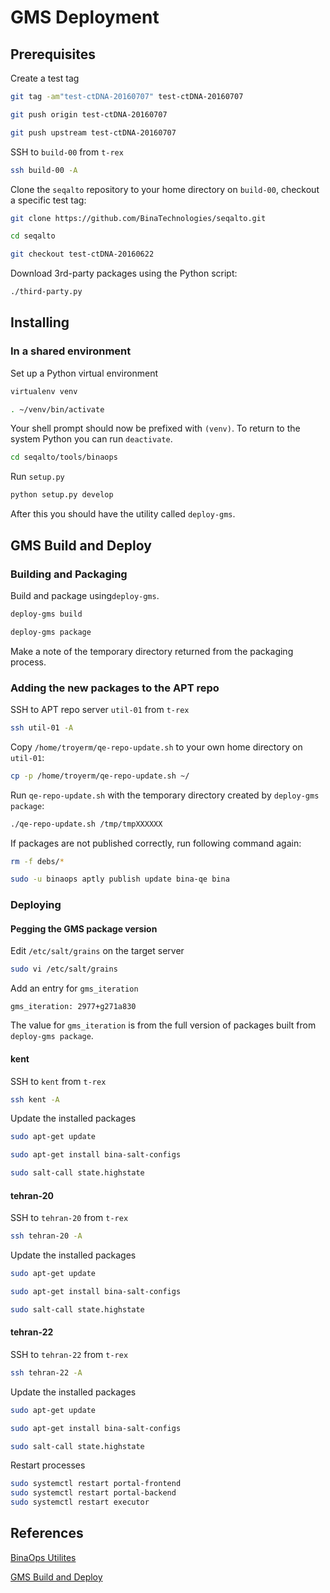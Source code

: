 # GMS Deployment

## Prerequisites

Create a test tag
```bash
git tag -am"test-ctDNA-20160707" test-ctDNA-20160707

git push origin test-ctDNA-20160707

git push upstream test-ctDNA-20160707
```

SSH to `build-00` from `t-rex`
```bash
ssh build-00 -A
```

Clone the `seqalto` repository to your home directory on `build-00`, checkout a specific test tag:
```bash
git clone https://github.com/BinaTechnologies/seqalto.git

cd seqalto

git checkout test-ctDNA-20160622
```

Download 3rd-party packages using the Python script:
```bash
./third-party.py
```

## Installing

### In a shared environment

Set up a Python virtual environment
```bash
virtualenv venv

. ~/venv/bin/activate
```
Your shell prompt should now be prefixed with `(venv)`.
To return to the system Python you can run `deactivate`.

```bash
cd seqalto/tools/binaops
```

Run `setup.py`

```bash
python setup.py develop
```
After this you should have the utility called `deploy-gms`.

## GMS Build and Deploy

### Building and Packaging

Build and package using`deploy-gms`.

```bash
deploy-gms build
```

```bash
deploy-gms package
```
Make a note of the temporary directory returned from the packaging process.

### Adding the new packages to the APT repo

SSH to APT repo server `util-01` from `t-rex`
```bash
ssh util-01 -A
```

Copy `/home/troyerm/qe-repo-update.sh` to your own home directory on `util-01`:
```bash
cp -p /home/troyerm/qe-repo-update.sh ~/
```

Run `qe-repo-update.sh` with the temporary directory created by `deploy-gms package`:
```bash
./qe-repo-update.sh /tmp/tmpXXXXXX
```

If packages are not published correctly, run following command again:
```bash
rm -f debs/*

sudo -u binaops aptly publish update bina-qe bina
```

### Deploying

#### Pegging the GMS package version

Edit `/etc/salt/grains` on the target server
```bash
sudo vi /etc/salt/grains
```

Add an entry for `gms_iteration`
```
gms_iteration: 2977+g271a830
```
The value for `gms_iteration` is from the full version of packages built from `deploy-gms package`.

#### kent

SSH to `kent` from `t-rex`
```bash
ssh kent -A
```

Update the installed packages
```bash
sudo apt-get update

sudo apt-get install bina-salt-configs

sudo salt-call state.highstate
```

#### tehran-20

SSH to `tehran-20` from `t-rex`
```bash
ssh tehran-20 -A
```

Update the installed packages
```bash
sudo apt-get update

sudo apt-get install bina-salt-configs

sudo salt-call state.highstate
```

#### tehran-22

SSH to `tehran-22` from `t-rex`
```bash
ssh tehran-22 -A
```

Update the installed packages
```bash
sudo apt-get update

sudo apt-get install bina-salt-configs

sudo salt-call state.highstate
```

Restart processes
```bash
sudo systemctl restart portal-frontend
sudo systemctl restart portal-backend
sudo systemctl restart executor
```

## References

[BinaOps Utilites](https://github.com/BinaTechnologies/seqalto/blob/develop/doc/gms/tools/BinaOps/BinaOps_utils.md)

[GMS Build and Deploy](https://github.com/BinaTechnologies/seqalto/blob/develop/doc/gms/tools/BinaOps/Build_and_Deploy.md)


